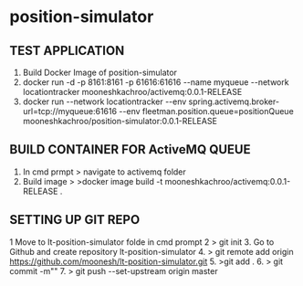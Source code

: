 # position-simulator

## TEST APPLICATION 

1. Build Docker Image of position-simulator  
2. docker run -d -p 8161:8161 -p 61616:61616 --name myqueue --network locationtracker mooneshkachroo/activemq:0.0.1-RELEASE
3. docker run --network locationtracker --env spring.activemq.broker-url=tcp://myqueue:61616 --env fleetman.position.queue=positionQueue mooneshkachroo/position-simulator:0.0.1-RELEASE


## BUILD CONTAINER FOR ActiveMQ QUEUE
1. In cmd prmpt > navigate to activemq folder 
2. Build image > >docker image build -t mooneshkachroo/activemq:0.0.1-RELEASE .




## SETTING UP GIT REPO
1 Move to lt-position-simulator folde in cmd prompt
2 > git init
3. Go to Github and create repository lt-position-simulator
4. > git remote add origin https://github.com/moonesh/lt-position-simulator.git
5. >git add .
6. > git commit -m""
7. > git push --set-upstream origin master  

